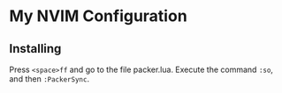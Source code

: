 
# My NVIM Configuration

## Installing

Press `<space>ff` and go to the file packer.lua.
Execute the command `:so`, and then `:PackerSync`.
